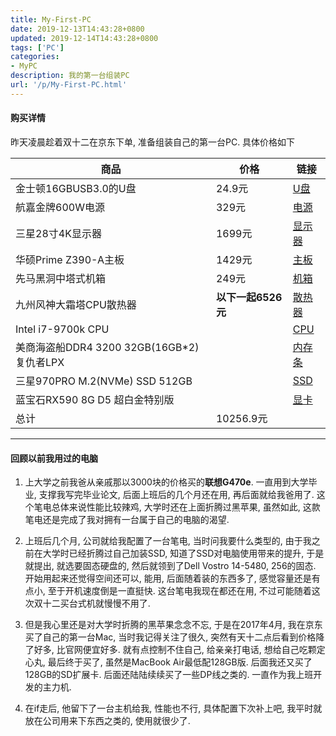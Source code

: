 ```yaml
---
title: My-First-PC
date: 2019-12-13T14:43:28+0800
updated: 2019-12-14T14:43:28+0800
tags: ['PC']
categories:
- MyPC
description: 我的第一台组装PC
url: '/p/My-First-PC.html'
---
```


#### 购买详情

昨天凌晨趁着双十二在京东下单, 准备组装自己的第一台PC. 具体价格如下

|商品|价格|链接|
|-|-|-|
|金士顿16GBUSB3.0的U盘|24.9元|[U盘](https://item.jd.com/854804.html)|
|航嘉金牌600W电源|329元|[电源](https://item.jd.com/100004924768.html)|
|三星28寸4K显示器|1699元|[显示器](https://item.jd.com/2114169.html)|
|华硕Prime Z390-A主板|1429元|[主板](https://item.jd.com/100000542145.html)|
|先马黑洞中塔式机箱|249元|[机箱](https://item.jd.com/1842778.html)|
|九州风神大霜塔CPU散热器|**以下一起6526元**|[散热器](https://item.jd.com/689273.html)|
|Intel i7-9700k CPU||[CPU](https://item.jd.com/100000634417.html)|
|美商海盗船DDR4 3200 32GB(16GB*2)复仇者LPX||[内存条](https://item.jd.com/3064213.html)|
|三星970PRO M.2(NVMe) SSD 512GB||[SSD](https://item.jd.com/7233972.html)|
|蓝宝石RX590 8G D5 超白金特别版||[显卡](https://item.jd.com/100001800296.html)|
|总计|10256.9元||

---

#### 回顾以前我用过的电脑

1. 上大学之前我爸从亲戚那以3000块的价格买的**联想G470e**. 一直用到大学毕业, 支撑我写完毕业论文, 后面上班后的几个月还在用, 再后面就给我爸用了. 这个笔电总体来说性能比较辣鸡, 大学时还在上面折腾过黑苹果, 虽然如此, 这款笔电还是完成了我对拥有一台属于自己的电脑的渴望.

2. 上班后几个月, 公司就给我配置了一台笔电, 当时问我要什么类型的, 由于我之前在大学时已经折腾过自己加装SSD, 知道了SSD对电脑使用带来的提升, 于是就提出, 就选要固态硬盘的, 然后就领到了Dell Vostro 14-5480, 256的固态. 开始用起来还觉得空间还可以, 能用, 后面随着装的东西多了, 感觉容量还是有点小, 至于开机速度倒是一直挺快. 这台笔电我现在都还在用, 不过可能随着这次双十二买台式机就慢慢不用了.

3. 但是我心里还是对大学时折腾的黑苹果念念不忘, 于是在2017年4月, 我在京东买了自己的第一台Mac, 当时我记得关注了很久, 突然有天十二点后看到价格降了好多, 比官网便宜好多. 就有点控制不住自己, 给亲亲打电话, 想给自己吃颗定心丸, 最后终于买了, 虽然是MacBook Air最低配128GB版. 后面我还又买了128GB的SD扩展卡. 后面还陆陆续续买了一些DP线之类的. 一直作为我上班开发的主力机.

4. 在if走后, 他留下了一台主机给我, 性能也不行, 具体配置下次补上吧, 我平时就放在公司用来下东西之类的, 使用就很少了.
